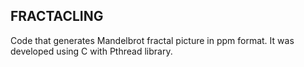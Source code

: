 ## FRACTACLING
Code that generates Mandelbrot fractal picture in ppm format. It was developed using C with Pthread library.


